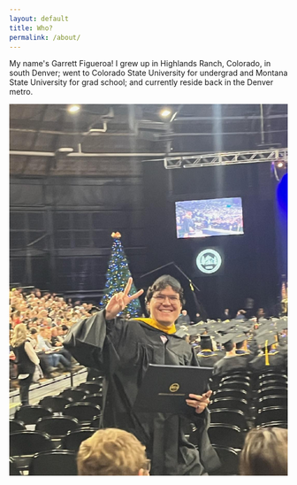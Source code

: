 ```yaml
---
layout: default
title: Who?
permalink: /about/
---
```

My name's Garrett Figueroa! I grew up in Highlands Ranch, Colorado, in south Denver; went to Colorado State University for undergrad and Montana State University for grad school; and currently reside back in the Denver metro.

![Garrett Figueroa wearing a graduation cap and gown, walking across a stage at Montana State University commencement ceremony, surrounded by other graduates and faculty in academic regalia, with a joyful and proud expression](/assets/pictures-of-me/IMG_0377.jpg.jpeg)
